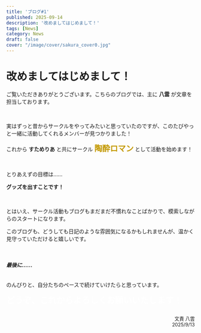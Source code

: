 ```yaml
---
title: 'ブログ#1'
published: 2025-09-14
description: '改めましてはじめまして！'
tags: [News]
category: News
draft: false
cover: "/image/cover/sakura_cover0.jpg"
---
```


# 改めましてはじめまして！

ご覧いただきありがとうございます。こちらのブログでは、主に **八雲** が文章を担当しております。

&nbsp;

実はずっと昔からサークルをやってみたいと思っていたのですが、このたびやっと一緒に活動してくれるメンバーが見つかりました！

これから **すためりあ** と共にサークル <span style="color: oklch(70% 0.15 90); font-size: 1.5em; font-weight: bold;">陶酔ロマン</span> として活動を始めます！

&nbsp;

とりあえずの目標は……

**グッズを出すことです！**

&nbsp;

とはいえ、サークル活動もブログもまだまだ不慣れなことばかりで、模索しながらのスタートになります。

このブログも、どうしても日記のような雰囲気になるかもしれませんが、温かく見守っていただけると嬉しいです。

&nbsp;

###### **最後に……**

のんびりと、自分たちのペースで続けていけたらと思っています。

<span style="color: white; font-size: 1.6em; font-weight: bold;">どうぞ、これからよろしくお願いいたします！</span>

<div style="text-align: right; margin-top: 2em; color: var(--text-color-lighten); font-size: 0.9em;">
文責 八雲<br>
2025/9/13
</div>